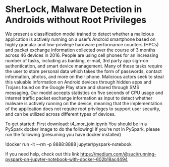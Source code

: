 # SherLock, Malware Detection in Androids without Root Privileges

We present a classification model trained to detect whether a malicious application is actively running on a user’s Android smartphone based on highly granular and low-privilege hardware performance counters (HPCs) and packet exchange information collected over the course of 3 months across 46 devices in 2016.
People are using cell phones for an increasing number of tasks, including as banking, e-mail, 3rd party app sign-on authentication, and smart device management. Many of these tasks require the user to store personal data which takes the form of passwords, contact information, photos, and more on their phone. Malicious actors seek to steal this valuable information on Android devices through hidden apps and Trojans found on the Google Play store and shared through SMS messaging.
Our model accepts statistics on five seconds of CPU usage and internet traffic packet exchange information as input to detect whether malware is actively running on the device, meaning that the implementation of the application does not require root privileges to support user security, and can be utilized across different types of devices.

To get started:
First download: t4_mor_join.ipynb
You should be in a PySpark docker image to do the following!
If you're not in PySpark, please run the following (presuming you have docker installed)

!docker run -it --rm -p 8888:8888 jupyter/pyspark-notebook

If you need help, check out this link https://medium.com/@suci/running-pyspark-on-jupyter-notebook-with-docker-602b18ac4494